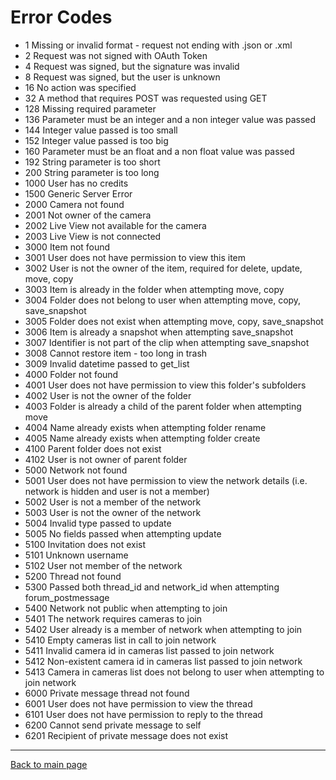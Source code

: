 # Error Codes

* 1 Missing or invalid format - request not ending with .json or .xml
* 2 Request was not signed with OAuth Token
* 4 Request was signed, but the signature was invalid
* 8 Request was signed, but the user is unknown
* 16 No action was specified
* 32 A method that requires POST was requested using GET
* 128 Missing required parameter
* 136 Parameter must be an integer and a non integer value was passed
* 144 Integer value passed is too small
* 152 Integer value passed is too big
* 160 Parameter must be an float and a non float value was passed
* 192 String parameter is too short
* 200 String parameter is too long
* 1000 User has no credits
* 1500 Generic Server Error
* 2000 Camera not found
* 2001 Not owner of the camera
* 2002 Live View not available for the camera
* 2003 Live View is not connected
* 3000 Item not found
* 3001 User does not have permission to view this item
* 3002 User is not the owner of the item, required for delete, update, move, copy
* 3003 Item is already in the folder when attempting move, copy
* 3004 Folder does not belong to user when attempting move, copy, save_snapshot
* 3005 Folder does not exist when attempting move, copy, save_snapshot
* 3006 Item is already a snapshot when attempting save_snapshot
* 3007 Identifier is not part of the clip when attempting save_snapshot
* 3008 Cannot restore item - too long in trash
* 3009 Invalid datetime passed to get_list
* 4000 Folder not found
* 4001 User does not have permission to view this folder's subfolders
* 4002 User is not the owner of the folder
* 4003 Folder is already a child of the parent folder when attempting move
* 4004 Name already exists when attempting folder rename
* 4005 Name already exists when attempting folder create
* 4100 Parent folder does not exist
* 4102 User is not owner of parent folder
* 5000 Network not found
* 5001 User does not have permission to view the network details (i.e. network is hidden and user is not a member)
* 5002 User is not a member of the network
* 5003 User is not the owner of the network
* 5004 Invalid type passed to update
* 5005 No fields passed when attempting update
* 5100 Invitation does not exist
* 5101 Unknown username
* 5102 User not member of the network
* 5200 Thread not found
* 5300 Passed both thread_id and network_id when attempting forum_postmessage
* 5400 Network not public when attempting to join
* 5401 The network requires cameras to join
* 5402 User already is a member of network when attempting to join
* 5410 Empty cameras list in call to join network
* 5411 Invalid camera id in cameras list passed to join network
* 5412 Non-existent camera id in cameras list passed to join network
* 5413 Camera in cameras list does not belong to user when attempting to join network
* 6000 Private message thread not found
* 6001 User does not have permission to view the thread
* 6101 User does not have permission to reply to the thread
* 6200 Cannot send private message to self
* 6201 Recipient of private message does not exist


******************

[Back to main page](../README.md)
